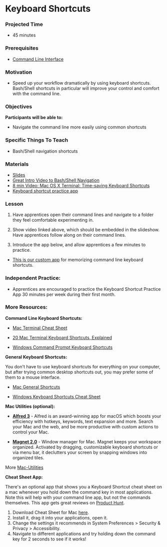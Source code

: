 
# Keyboard Shortcuts

### Projected Time
- 45 minutes

### Prerequisites
- [Command Line Interface](https://github.com/Techtonica/curriculum/blob/master/command-line/command-line-interface.md)

### Motivation
- Speed up your workflow dramatically by using keyboard shortcuts.  Bash/Shell shortcuts in particular will improve your control and comfort with the command line.

### Objectives
**Participants will be able to:**
- Navigate the command line more easily using common shortcuts

### Specific Things To Teach
- Bash/Shell navigation shortcuts

### Materials
- [Slides](https://docs.google.com/presentation/d/1_AXd3rdLVtdvPWvnc8ME0j0ntLM1uJnc0koKJGGozpE/edit#slide=id.p)
- [Great Intro Video to Bash/Shell Navigation](https://www.youtube.com/watch?v=C-AQAJXdoS8)
- [8 min Video: Mac OS X Terminal: Time-saving Keyboard Shortcuts](https://youtu.be/TXzrk3b9sKM)
- [Keyboard shortcut practice app](https://techtonica.github.io/keyboard-shortcuts-practice/)

### Lesson

1. Have apprentices open their command lines and navigate to a folder they feel comfortable experimenting in.

2. Show video linked above, which should be embedded in the slideshow. Have apprentices follow along on their command lines.

3. Introduce the app below, and allow apprentices a few minutes to practice.
- [This is our custom app](https://techtonica.github.io/keyboard-shortcuts-practice/) for memorizing command line keyboard shortcuts.

### Independent Practice:
- Apprentices are encouraged to practice the Keyboard Shortcut Practice App 30 minutes per week during their first month.


### More Resources:

**Command Line Keyboard Shortcuts:**
- [Mac Terminal Cheat Sheet](https://gist.github.com/poopsplat/7195274)

- [20 Mac Terminal Keyboard Shortcuts, Explained](https://www.techrepublic.com/article/20-terminal-shortcuts-developers-need-to-know/)

- [Windows Command Prompt Keyboard Shortcuts](https://www.howtogeek.com/254401/34-useful-keyboard-shortcuts-for-the-windows-command-prompt/)

**General Keyboard Shortcuts:**

You don't have to use keyboard shortcuts for everything on your computer, but after trying common desktop shortcuts out, you may prefer some of them to a mouse interface.

- [Mac General Shortcuts](https://support.apple.com/en-us/HT201236)

- [Windows Keyboard Shortcuts Cheat Sheet](https://code.visualstudio.com/shortcuts/keyboard-shortcuts-windows.pdf)

**Mac Utilities (optional):**

* **[Alfred 3](https://www.alfredapp.com/)** - Alfred is an award-winning app for macOS which boosts 
             your efficiency with hotkeys, keywords, text expansion and more.
             Search your Mac and the web, and be more productive with custom 
             actions to control your Mac.
             
* **[Magnet 2.0](https://magnet.crowdcafe.com/)** - Window manager for Mac. Magnet keeps your workspace organized. Activated by dragging, customizable keyboard shortcuts or via menu bar, it declutters your screen by snapping windows into organized tiles.

More [Mac-Utilities](https://www.producthunt.com/ask/7567-what-are-your-must-have-mac-apps-utilities)

**Cheat Sheet App:**

There's an optional app that shows you a Keyboard Shortcut cheat sheet on a mac whenever you hold down the command key in most applications.  Note this will help with your command line app, but not the commands themselves. This app gets great reviews on [Product Hunt](https://www.producthunt.com/posts/cheatsheet-2).

1. Download Cheat Sheet for Mac [here](https://www.cheatsheetapp.com/CheatSheet/). 
2. Install it, drag it into your applications, open it. 
3. Change the settings it recommends in System Preferences > Security & Privacy > Accessibility.
4. Navigate to different applications and try holding down the command key for 2 seconds to see if it works!



